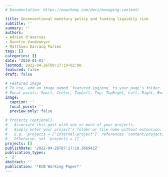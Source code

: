 ```yaml
---
# Documentation: https://wowchemy.com/docs/managing-content/

title: Unconventional monetary policy and funding liquidity risk
subtitle: ''
summary: ''
authors:
- Adrien d'Avernas
- Quentin Vandeweyer
- Matthieu Darracq Paries
tags: []
categories: []
date: '2020-01-01'
lastmod: 2022-04-26T09:17:19+02:00
featured: false
draft: false

# Featured image
# To use, add an image named `featured.jpg/png` to your page's folder.
# Focal points: Smart, Center, TopLeft, Top, TopRight, Left, Right, BottomLeft, Bottom, BottomRight.
image:
  caption: ''
  focal_point: ''
  preview_only: false

# Projects (optional).
#   Associate this post with one or more of your projects.
#   Simply enter your project's folder or file name without extension.
#   E.g. `projects = ["internal-project"]` references `content/project/deep-learning/index.md`.
#   Otherwise, set `projects = []`.
projects: []
publishDate: '2022-04-26T07:17:19.366942Z'
publication_types:
- '2'
abstract: ''
publication: '*ECB Working Paper*'
---
```

